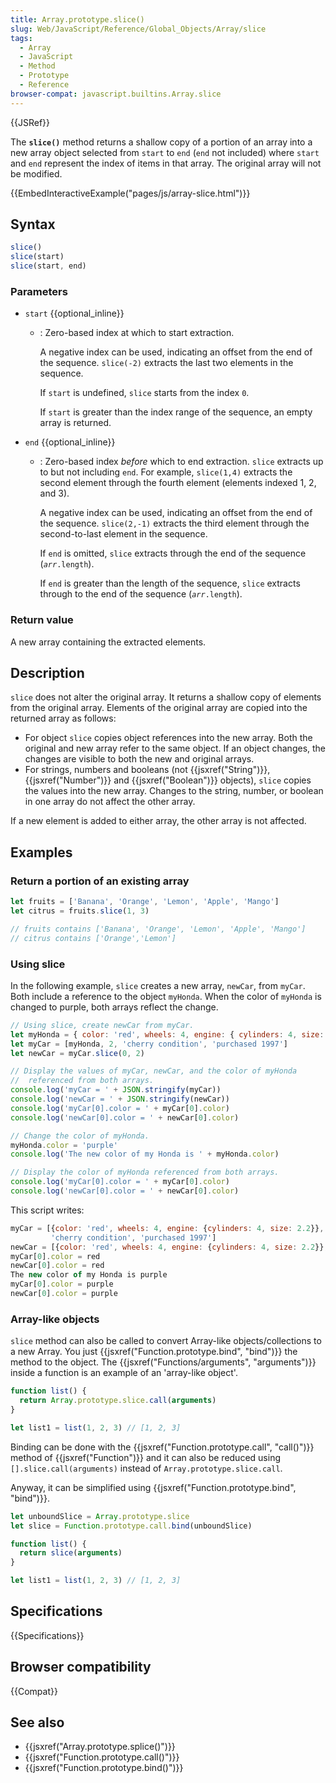 ```yaml
---
title: Array.prototype.slice()
slug: Web/JavaScript/Reference/Global_Objects/Array/slice
tags:
  - Array
  - JavaScript
  - Method
  - Prototype
  - Reference
browser-compat: javascript.builtins.Array.slice
---
```

{{JSRef}}

The **`slice()`** method returns a shallow copy of a portion of an array into a
new array object selected from `start` to `end` (`end` not included) where
`start` and `end` represent the index of items in that array. The original array
will not be modified.

{{EmbedInteractiveExample("pages/js/array-slice.html")}}

## Syntax

```js
slice()
slice(start)
slice(start, end)
```

### Parameters

- `start` {{optional_inline}}

  - : Zero-based index at which to start extraction.

    A negative index can be used, indicating an offset from the end of the
    sequence. `slice(-2)` extracts the last two elements in the sequence.

    If `start` is undefined, `slice` starts from the index `0`.

    If `start` is greater than the index range of the sequence, an empty array
    is returned.

- `end` {{optional_inline}}

  - : Zero-based index _before_ which to end extraction. `slice` extracts up to
    but not including `end`. For example, `slice(1,4)` extracts the second
    element through the fourth element (elements indexed 1, 2, and 3).

    A negative index can be used, indicating an offset from the end of the
    sequence. `slice(2,-1)` extracts the third element through the
    second-to-last element in the sequence.

    If `end` is omitted, `slice` extracts through the end of the sequence
    (<code><var>arr</var>.length</code>).

    If `end` is greater than the length of the sequence, `slice` extracts
    through to the end of the sequence (<code><var>arr</var>.length</code>).

### Return value

A new array containing the extracted elements.

## Description

`slice` does not alter the original array. It returns a shallow copy of elements
from the original array. Elements of the original array are copied into the
returned array as follows:

- For object `slice` copies object references into the new array. Both the
  original and new array refer to the same object. If an object changes, the
  changes are visible to both the new and original arrays.
- For strings, numbers and booleans (not {{jsxref("String")}},
  {{jsxref("Number")}} and {{jsxref("Boolean")}} objects),
  `slice` copies the values into the new array. Changes to the string, number,
  or boolean in one array do not affect the other array.

If a new element is added to either array, the other array is not affected.

## Examples

### Return a portion of an existing array

```js
let fruits = ['Banana', 'Orange', 'Lemon', 'Apple', 'Mango']
let citrus = fruits.slice(1, 3)

// fruits contains ['Banana', 'Orange', 'Lemon', 'Apple', 'Mango']
// citrus contains ['Orange','Lemon']
```

### Using slice

In the following example, `slice` creates a new array, `newCar`, from `myCar`.
Both include a reference to the object `myHonda`. When the color of `myHonda` is
changed to purple, both arrays reflect the change.

```js
// Using slice, create newCar from myCar.
let myHonda = { color: 'red', wheels: 4, engine: { cylinders: 4, size: 2.2 } }
let myCar = [myHonda, 2, 'cherry condition', 'purchased 1997']
let newCar = myCar.slice(0, 2)

// Display the values of myCar, newCar, and the color of myHonda
//  referenced from both arrays.
console.log('myCar = ' + JSON.stringify(myCar))
console.log('newCar = ' + JSON.stringify(newCar))
console.log('myCar[0].color = ' + myCar[0].color)
console.log('newCar[0].color = ' + newCar[0].color)

// Change the color of myHonda.
myHonda.color = 'purple'
console.log('The new color of my Honda is ' + myHonda.color)

// Display the color of myHonda referenced from both arrays.
console.log('myCar[0].color = ' + myCar[0].color)
console.log('newCar[0].color = ' + newCar[0].color)
```

This script writes:

```js
myCar = [{color: 'red', wheels: 4, engine: {cylinders: 4, size: 2.2}}, 2,
         'cherry condition', 'purchased 1997']
newCar = [{color: 'red', wheels: 4, engine: {cylinders: 4, size: 2.2}}, 2]
myCar[0].color = red
newCar[0].color = red
The new color of my Honda is purple
myCar[0].color = purple
newCar[0].color = purple
```

### Array-like objects

`slice` method can also be called to convert Array-like objects/collections to a
new Array. You just {{jsxref("Function.prototype.bind", "bind")}}
the method to the object. The
{{jsxref("Functions/arguments", "arguments")}} inside a function
is an example of an 'array-like object'.

```js
function list() {
  return Array.prototype.slice.call(arguments)
}

let list1 = list(1, 2, 3) // [1, 2, 3]
```

Binding can be done with the
{{jsxref("Function.prototype.call", "call()")}} method of
{{jsxref("Function")}} and it can also be reduced using
`[].slice.call(arguments)` instead of `Array.prototype.slice.call`.

Anyway, it can be simplified using
{{jsxref("Function.prototype.bind", "bind")}}.

```js
let unboundSlice = Array.prototype.slice
let slice = Function.prototype.call.bind(unboundSlice)

function list() {
  return slice(arguments)
}

let list1 = list(1, 2, 3) // [1, 2, 3]
```

## Specifications

{{Specifications}}

## Browser compatibility

{{Compat}}

## See also

- {{jsxref("Array.prototype.splice()")}}
- {{jsxref("Function.prototype.call()")}}
- {{jsxref("Function.prototype.bind()")}}
